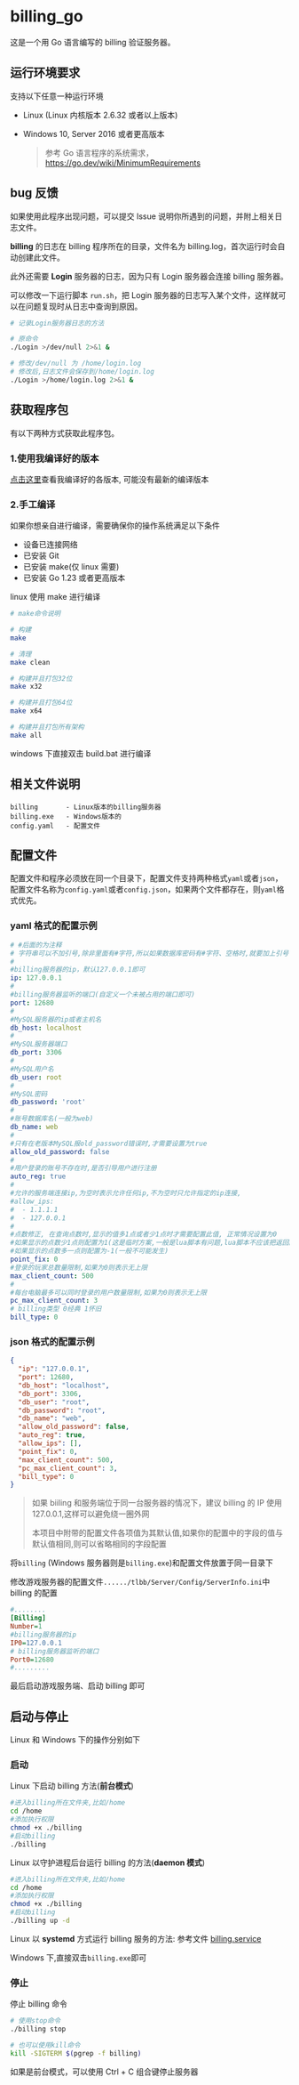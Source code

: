 # billing_go

这是一个用 Go 语言编写的 billing 验证服务器。

## 运行环境要求

支持以下任意一种运行环境

- Linux (Linux 内核版本 2.6.32 或者以上版本)

- Windows 10, Server 2016 或者更高版本

  > 参考 Go 语言程序的系统需求，https://go.dev/wiki/MinimumRequirements

## bug 反馈

如果使用此程序出现问题，可以提交 Issue 说明你所遇到的问题，并附上相关日志文件。

**billing** 的日志在 billing 程序所在的目录，文件名为 billing.log，首次运行时会自动创建此文件。

此外还需要 **Login** 服务器的日志，因为只有 Login 服务器会连接 billing 服务器。

可以修改一下运行脚本 `run.sh`，把 Login 服务器的日志写入某个文件，这样就可以在问题复现时从日志中查询到原因。

```sh
# 记录Login服务器日志的方法

# 原命令
./Login >/dev/null 2>&1 &

# 修改/dev/null 为 /home/login.log
# 修改后,日志文件会保存到/home/login.log
./Login >/home/login.log 2>&1 &
```

## 获取程序包

有以下两种方式获取此程序包。

### 1.使用我编译好的版本

[点击这里](https://github.com/liuguangw/billing_go/releases)查看我编译好的各版本, 可能没有最新的编译版本

### 2.手工编译

如果你想亲自进行编译，需要确保你的操作系统满足以下条件

- 设备已连接网络
- 已安装 Git
- 已安装 make(仅 linux 需要)
- 已安装 Go 1.23 或者更高版本

linux 使用 make 进行编译

```bash
# make命令说明

# 构建
make

# 清理
make clean

# 构建并且打包32位
make x32

# 构建并且打包64位
make x64

# 构建并且打包所有架构
make all
```

windows 下直接双击 build.bat 进行编译

## 相关文件说明

```
billing       - Linux版本的billing服务器
billing.exe   - Windows版本的
config.yaml   - 配置文件
```

## 配置文件

配置文件和程序必须放在同一个目录下，配置文件支持两种格式`yaml`或者`json`，配置文件名称为`config.yaml`或者`config.json`，如果两个文件都存在，则`yaml`格式优先。

### yaml 格式的配置示例

```yaml
# #后面的为注释
# 字符串可以不加引号,除非里面有#字符,所以如果数据库密码有#字符、空格时,就要加上引号
#
#billing服务器的ip，默认127.0.0.1即可
ip: 127.0.0.1
#
#billing服务器监听的端口(自定义一个未被占用的端口即可)
port: 12680
#
#MySQL服务器的ip或者主机名
db_host: localhost
#
#MySQL服务器端口
db_port: 3306
#
#MySQL用户名
db_user: root
#
#MySQL密码
db_password: 'root'
#
#账号数据库名(一般为web)
db_name: web
#
#只有在老版本MySQL报old_password错误时,才需要设置为true
allow_old_password: false
#
#用户登录的账号不存在时,是否引导用户进行注册
auto_reg: true
#
#允许的服务端连接ip,为空时表示允许任何ip,不为空时只允许指定的ip连接,
#allow_ips:
#  - 1.1.1.1
#  - 127.0.0.1
#
#点数修正, 在查询点数时,显示的值多1点或者少1点时才需要配置此值, 正常情况设置为0
#如果显示的点数少1点则配置为1(这是临时方案,一般是lua脚本有问题,lua脚本不应该把返回的数值减一,建议修改客户端查询点数的脚本)
#如果显示的点数多一点则配置为-1(一般不可能发生)
point_fix: 0
#登录的玩家总数量限制,如果为0则表示无上限
max_client_count: 500
#
#每台电脑最多可以同时登录的用户数量限制,如果为0则表示无上限
pc_max_client_count: 3
# billing类型 0经典 1怀旧
bill_type: 0
```

### json 格式的配置示例

```json
{
  "ip": "127.0.0.1",
  "port": 12680,
  "db_host": "localhost",
  "db_port": 3306,
  "db_user": "root",
  "db_password": "root",
  "db_name": "web",
  "allow_old_password": false,
  "auto_reg": true,
  "allow_ips": [],
  "point_fix": 0,
  "max_client_count": 500,
  "pc_max_client_count": 3,
  "bill_type": 0
}
```

> 如果 biiling 和服务端位于同一台服务器的情况下，建议 billing 的 IP 使用 127.0.0.1,这样可以避免绕一圈外网
>
> 本项目中附带的配置文件各项值为其默认值,如果你的配置中的字段的值与默认值相同,则可以省略相同的字段配置

将`billing` (Windows 服务器则是`billing.exe`)和配置文件放置于同一目录下

修改游戏服务器的配置文件`....../tlbb/Server/Config/ServerInfo.ini`中 billing 的配置

```ini
#........
[Billing]
Number=1
#billing服务器的ip
IP0=127.0.0.1
# billing服务器监听的端口
Port0=12680
#.........
```

最后启动游戏服务端、启动 billing 即可

## 启动与停止

Linux 和 Windows 下的操作分别如下

### 启动

Linux 下启动 billing 方法(**前台模式**)

```bash
#进入billing所在文件夹,比如/home
cd /home
#添加执行权限
chmod +x ./billing
#启动billing
./billing
```

Linux 以守护进程后台运行 billing 的方法(**daemon 模式**)

```bash
#进入billing所在文件夹,比如/home
cd /home
#添加执行权限
chmod +x ./billing
#启动billing
./billing up -d
```

Linux 以 **systemd** 方式运行 billing 服务的方法:
参考文件 [billing.service](billing.service)

Windows 下,直接双击`billing.exe`即可

### 停止

停止 billing 命令

```bash
# 使用stop命令
./billing stop

# 也可以使用kill命令
kill -SIGTERM $(pgrep -f billing)
```

如果是前台模式，可以使用 Ctrl + C 组合键停止服务器

